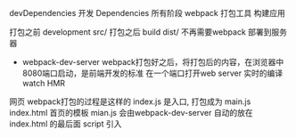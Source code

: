 devDependencies  开发
Dependencies  所有阶段
webpack  打包工具  构建应用

打包之前   development  src/
打包之后   build  dist/  不再需要webpack  部署到服务器

- webpack-dev-server
webpack打包好之后，将打包后的内容，在浏览器中8080端口启动，是前端开发的标准
在一个端口打开web server
实时的编译  watch HMR

网页 webpack打包的过程是这样的
index.js 是入口, 打包成为 main.js
index.html  首页的模板  mian.js 会由webpack-dev-server
自动的放在index.html 的最后面 script 引入

